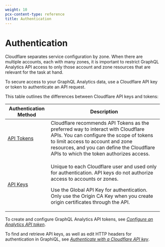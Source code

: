 ```yaml
---
weight: 10
pcx-content-type: reference
title: Authentication
---
```


# Authentication

Cloudflare separates service configuration by zone. When there are multiple accounts, each with many zones, it is important to restrict GraphQL Analytics API access to only those account and zone resources that are relevant for the task at hand.

To secure access to your GraphQL Analytics data, use a Cloudflare API key or token to authenticate an API request.

This table outlines the differences between Cloudflare API keys and tokens:

<TableWrap>

<table>
  <thead>
    <tr>
      <th>Authentication Method</th>
      <th>Description</th>
    </tr>
  </thead>
  <tbody>
    <tr>
      <td>
        <a href="https://developers.cloudflare.com/api/tokens/create">API Tokens</a>
      </td>
      <td>
        Cloudflare recommends API Tokens as the preferred way to interact with Cloudflare APIs. You
        can configure the scope of tokens to limit access to account and zone resources, and you can
        define the Cloudflare APIs to which the token authorizes access.
      </td>
    </tr>
    <tr>
      <td>
        <a href="https://developers.cloudflare.com/api/keys">API Keys</a>
      </td>
      <td>
        <p>
          Unique to each Cloudflare user and used only for authentication. API keys do not authorize
          access to accounts or zones.
        </p>
        <p>
          Use the Global API Key for authentication. Only use the Origin CA Key when you create
          origin certificates through the API.
        </p>
      </td>
    </tr>
  </tbody>
</table>

</TableWrap>

To create and configure GraphQL Analytics API tokens, see [_Configure an Analytics API token_](/graphql-api/getting-started/authentication/api-token-auth/).

To find and retrieve API keys, as well as edit HTTP headers for authentication in GraphiQL, see [_Authenticate with a Cloudflare API key_](/graphql-api/getting-started/authentication/api-key-auth/).